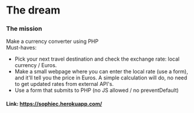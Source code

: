 # The dream
### The mission   
Make a currency converter using PHP   
Must-haves:   
- Pick your next travel destination and check the exchange rate: local currency / Euros.   
- Make a small webpage where you can enter the local rate (use a form), and it'll tell you the price in Euros. A simple calculation will do, no need to get updated rates from external API's.  
- Use a form that submits to PHP (no JS allowed / no preventDefault)  

#### Link: https://sophiec.herokuapp.com/